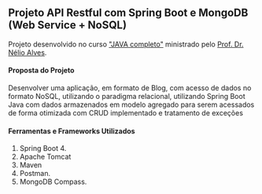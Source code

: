 ## Projeto API Restful com Spring Boot e MongoDB (Web Service + NoSQL)

Projeto desenvolvido no curso ["JAVA completo"](https://www.udemy.com/course/java-curso-completo/) ministrado pelo [Prof. Dr. Nélio Alves](https://github.com/acenelio).

#### Proposta do Projeto
Desenvolver uma aplicação, em formato de Blog, com acesso de dados no formato NoSQL, utilizando o paradigma relacional, utilizando Spring Boot Java com dados armazenados em modelo agregado para serem acessados de forma otimizada com CRUD implementado e tratamento de exceções

#### Ferramentas e Frameworks Utilizados
1. Spring Boot 4.
2. Apache Tomcat
3. Maven
4. Postman.
5. MongoDB Compass.

